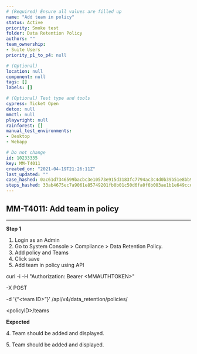 ```yaml
---
# (Required) Ensure all values are filled up
name: "Add team in policy"
status: Active
priority: Smoke test
folder: Data Retention Policy
authors: ""
team_ownership: 
- Suite Users
priority_p1_to_p4: null

# (Optional)
location: null
component: null
tags: []
labels: []

# (Optional) Test type and tools
cypress: Ticket Open
detox: null
mmctl: null
playwright: null
rainforest: []
manual_test_environments: 
- Desktop
- Webapp

# Do not change
id: 10233335
key: MM-T4011
created_on: "2021-04-19T21:26:11Z"
last_updated: ""
case_hashed: 0ac61d7346599bacbc3e10573e915d3183fc7794ac3c4d0b39b51e8bb9579e9978c9f8f4352762544a2da60221e0a5d0
steps_hashed: 33ab4675ec7a9061e85749201fb0b01c50d6fa0f6b003ae1b1e649ccdc5e55e311841aab1beae61a55a62fe82fb085b6
---
```


<!-- (Auto-generated) Based on frontmatter's "key" and "name" -->

## MM-T4011: Add team in policy

---

**Step 1**

1. Login as an Admin
2. Go to System Console > Compliance > Data Retention Policy.
3. Add policy and Teams
4. Click save
5. Add team in policy using API

curl -i -H "Authorization: Bearer \<MMAUTHTOKEN>"

\-X POST

\-d '{“\<team ID>”}’ /api/v4/data\_retention/policies/

\<policyID>/teams

**Expected**

4\. Team should be added and displayed.

5\. Team should be added and displayed.
